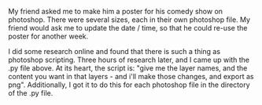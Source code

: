My friend asked me to make him a poster for his comedy show on photoshop. There were several sizes, each in their own photoshop file. My friend would ask me to update the date / time, so that he could re-use the poster for another week.

I did some research online and found that there is such a thing as photoshop scripting. Three hours of research later, and I came up with the .py file above. At its heart, the script is: "give me the layer names, and the content you want in that layers - and i'll make those changes, and export as png". Additionally, I got it to do this for each photoshop file in the directory of the .py file.
